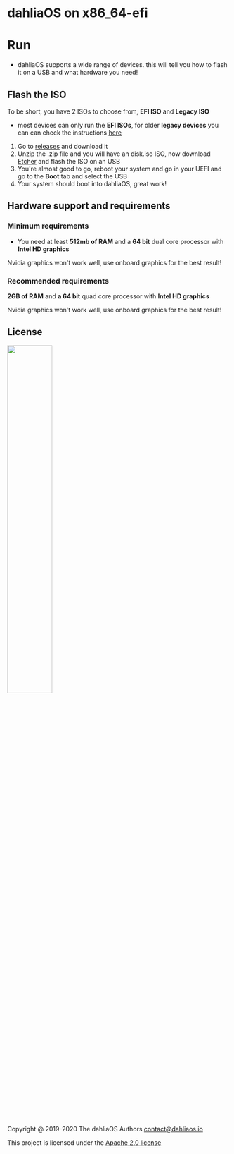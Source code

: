 # dahliaOS on x86_64-efi

# Run 

- dahliaOS supports a wide range of devices. this will tell you how to flash it on a USB and what hardware you need!

## Flash the ISO

To be short, you have 2 ISOs to choose from, **EFI ISO** and **Legacy ISO**

- most devices can only run the **EFI ISOs**, for older **legacy devices** you can can check the instructions [here](x86_64-legacy.md)

1. Go to [releases](https://github.com/dahlia-os/releases/releases/download/201004-x86_64/dahliaOS-201004-efi.zip) and download it
2. Unzip the .zip file and you will have an disk.iso ISO, now download [Etcher](https://www.balena.io/etcher/) and flash the ISO on an USB
3. You're almost good to go, reboot your system and go in your UEFI and go to the **Boot** tab and select the USB
4. Your system should boot into dahliaOS, great work!

## Hardware support and requirements

### Minimum requirements

- You need at least **512mb of RAM** and a **64 bit** dual core processor with **Intel HD graphics**

Nvidia graphics won't work well, use onboard graphics for the best result!

### Recommended requirements

**2GB of RAM** and **a 64 bit** quad core processor with **Intel HD graphics**

Nvidia graphics won't work well, use onboard graphics for the best result!

## License

<p align="left">
  <img width="45%" src="https://github.com/dahlia-os/brand/blob/master/Logo%20SVGs/dahliaOS%20logo%20with%20text%20(drop%20shadow).svg"
</p>

Copyright @ 2019-2020 The dahliaOS Authors contact@dahliaos.io

This project is licensed under the [Apache 2.0 license](https://github.com/dahlia-os/documentation/blob/master/LICENSE)
